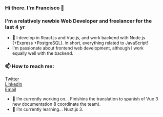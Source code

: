 ### Hi there. I'm Francisco 👋
### I'm a relatively newbie Web Developer and freelancer for the last 4 yr

- 🌱 I develop in React.js and Vue.js, and work backend with Node.js (+Express +PostgreSQL). In short, everything related to JavaScript!
- I'm passionate about frontend web development, although I work equally well with the backend.

### 📫 How to reach me:
[Twitter](https://twitter.com/DrFcoZapata) </br>
[LinkedIn](https://www.linkedin.com/in/drfcozapata) </br>
[Email](mailto:drfcozapata@gmail.com)

- 🔭 I’m currently working on... Finishins the translation to spanish of Vue 3 new documentation (I coordinate the team).
- 🌱 I’m currently learning... Nuxt.js 3.

<!--
**drfcozapata/drfcozapata** is a ✨ _special_ ✨ repository because its `README.md` (this file) appears on your GitHub profile.

Here are some ideas to get you started:

- 👯 I’m looking to collaborate on ...
- 🤔 I’m looking for help with ...
- 💬 Ask me about ...
- 📫 How to reach me: ... Above are my socials
- 😄 Pronouns: ...
- ⚡ Fun fact: ...
-->
